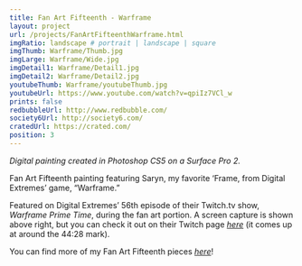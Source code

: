 ```yaml
---
title: Fan Art Fifteenth - Warframe
layout: project
url: /projects/FanArtFifteenthWarframe.html
imgRatio: landscape # portrait | landscape | square
imgThumb: Warframe/Thumb.jpg
imgLarge: Warframe/Wide.jpg
imgDetail1: Warframe/Detail1.jpg
imgDetail2: Warframe/Detail2.jpg
youtubeThumb: Warframe/youtubeThumb.jpg
youtubeUrl: https://www.youtube.com/watch?v=qpiIz7VCl_w
prints: false
redbubbleUrl: http://www.redbubble.com/
society6Url: http://society6.com/
cratedUrl: https://crated.com/
position: 3
---
```

*Digital painting created in Photoshop CS5 on a Surface Pro 2.*

Fan Art Fifteenth painting featuring Saryn, my favorite ‘Frame,
 from Digital Extremes’ game, “Warframe.”

 Featured on Digital Extremes’ 56th episode of their Twitch.tv show, *Warframe
  Prime Time*, during the fan art portion. A screen capture is shown above
  right, but you can check it out on
   their Twitch page [*here*](http://www.twitch.tv/warframe/b/611563827) (it comes up at around the 44:28 mark). 

You can find more of my Fan Art Fifteenth pieces [*here*](http://alyssamay-art.tumblr.com/tagged/fan-art-fifteenth)! 